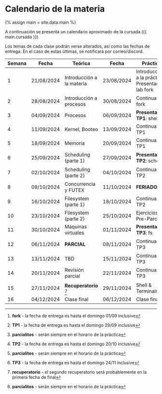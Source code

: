 # Calendario de la materia

{% assign main = site.data.main %}

A continuación se presenta un calendario aproximado de la cursada
({{ main.cursada }}).

Los temas de cada clase podrán verse alterados, así como las fechas de entrega.
En el caso de estas últimas, se notificará por correo/discord.

| Semana | Fecha      | Teórica                                            | Fecha      | Práctica                                          | Eventos                                                   |
|--------|------------|----------------------------------------------------|------------|---------------------------------------------------|-----------------------------------------------------------|
| 1      | 21/08/2024 | Introducción a la materia                          | 23/08/2024 | Introducción a la práctica, Presentación lab fork |                                                           |
| 2      | 28/08/2024 | Introducción a procesos                            | 30/08/2024 | Continuar lab fork                                | Entrega **fork** [^fork]                                  |
| 3      | 04/09/2024 | Procesos                                           | 06/09/2024 | **Presentación TP1**: shell                       |                                                           |
| 4      | 11/09/2024 | Kernel, Booteo                                     | 13/09/2024 | Continuar TP1                                     |                                                           |
| 5      | 18/09/2024 | Memoria                                            | 20/09/2024 | Continuar TP1                                     |                                                           |
| 6      | 25/09/2024 | Scheduling (parte 1)                               | 27/09/2024 | **Presentación TP2**: sched                       | Entrega **TP1** [^shell]                                  |
| 7      | 02/10/2024 | Scheduling (parte 2)                               | 04/10/2024 | Continuar TP2                                     | **Parcialito TP1** [^parcialito]                          |
| 8      | 09/10/2024 | Concurrencia y FUTEX                               | 11/10/2024 | **FERIADO**                                       |                                                           |
| 9      | 16/10/2024 | Filesystem (parte 1)                               | 18/10/2024 | Continuar TP2                                     | Entrega **TP2** [^sched]                                  |
| 10     | 23/10/2024 | Filesystem (parte 2)                               | 25/10/2024 | Ejercicios Pre-Parcial                            |                                                           |
| 11     | 30/10/2024 | Máquinas virtuales                                 | 01/11/2024 | **Presentación TP3**: fs                          |                                                           |
| 12     | 06/11/2024 | **PARCIAL**                                        | 08/11/2024 | Continuar TP3                                     | **Parcialito TP2** [^parcialito]                          |
| 13     | 13/11/2024 | TBD                                                | 15/11/2024 | Continuar TP3                                     |                                                           |
| 14     | 20/11/2024 | Revisión parcial                                   | 22/11/2024 | Continuar TP3                                     | Entrega **TP3** [^fs]                                     |
| 15     | 27/11/2024 | **Recuperatorio** [^recu]                          | 29/11/2024 | Shell & Terminals                                 | **Parcialito TP3** [^parcialito]                          |
| 16     | 04/12/2024 | Clase final                                        | 06/12/2024 | Clase final                                       |                                                           |

[^fork]: **fork** - la fecha de entrega es hasta el domingo 01/09 inclusive
[^shell]: **TP1** - la fecha de entrega es hasta el domingo 29/09 inclusive
[^sched]: **TP2** - la fecha de entrega es hasta el domingo 20/10 inclusive
[^fs]: **TP3** - la fecha de entrega es hasta el domingo 24/11 inclusive
[^parcialito]: **parcialitos** - serán siempre en el horario de la práctica
[^recu]: **recuperatorio** - el segundo recuperatorio será probablemente en la primera fecha de final
